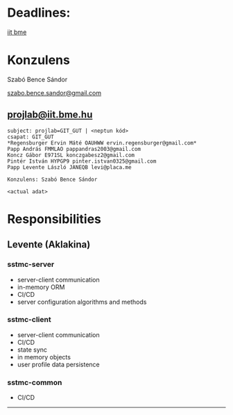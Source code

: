 # Deadlines:
 [iit bme](https://www.iit.bme.hu/targyak/BMEVIIIAB02/%C3%BCtemterv-hat%C3%A1rid%C5%91k)
 
# Konzulens
Szabó Bence Sándor

[szabo.bence.sandor@gmail.com](https://static1.bigstockphoto.com/9/0/2/large1500/209112349.jpg)
## projlab@iit.bme.hu
```
subject: projlab=GIT_GUT | <neptun kód>
csapat: GIT_GUT
*Regensburger Ervin Máté OAUHWW ervin.regensburger@gmail.com*
Papp András FMMLAO pappandras2003@gmail.com
Koncz Gábor E971SL konczgabesz2@gmail.com
Pintér István HYPGP9 pinter.istvan0325@gmail.com
Papp Levente László JANEQB levi@placa.me

Konzulens: Szabó Bence Sándor

<actual adat>
```

# Responsibilities
## Levente (Aklakina)
### sstmc-server
- server-client communication
- in-memory ORM
- CI/CD
- server configuration algorithms and methods
### sstmc-client
- server-client communication
- CI/CD
- state sync
- in memory objects
- user profile data persistence
### sstmc-common
- CI/CD
---